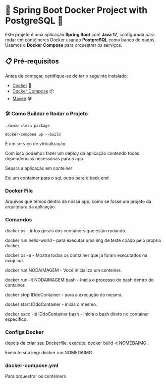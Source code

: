 # 🚀 Spring Boot Docker Project with PostgreSQL 🐘

Este projeto é uma aplicação **Spring Boot** com **Java 17**, configurada para rodar em contêineres Docker usando **PostgreSQL** como banco de dados. Usamos o **Docker Compose** para orquestrar os serviços.

## 📋 Pré-requisitos

Antes de começar, certifique-se de ter o seguinte instalado:

- [Docker](https://www.docker.com/get-started) 🐳
- [Docker Compose](https://docs.docker.com/compose/) 📦
- [Maven](https://maven.apache.org/install.html) 🛠️

### 🛠️ Como Buildar e Rodar o Projeto

```
./mvnw clean package

docker-compose up --build

```

<p>É um serviço de virtualização</p>  
<p>Com isso podemos fazer um deploy da aplicação
contendo todas dependencias necessárias para o app.</p> 
<p>Separa a aplicação em conteiner</p>
<p>Ex: um container para o sql, outro para o back end</p>

<h3>Docker File</h3>
<p>Arquivos que temos dentro da nossa app, como se fosse um projeto da arquitetura da aplicação.</p> 


<h3>Comandos</h3>
<p>docker ps - infos gerais dos containers que estão rodando.</p> 
<p>docker run hello-world - para executar uma img de teste criado pelo proprio docker.</p> 
<p>docker ps -a - Mostra todos os container que já foram executados na maquina.</p>
<p>docker run NODAIMAGEM - Você inicializa um conteiner.</p>
<p>docker run -it NODAIMAGEM bash - Inicia o processo do bash dentro do container.</p>
<p>docker stop  IDdoContainer - para a execução do mesmo.</p>
<p>docker start IDdoContainer - inicia o mesmo.</p>
<p>docker exec -iti IDdoContainer bash - inicia o bash direto no container especifico.</p>

<h3>Configs Docker</h3>
<p>depois de criar seu Dockerfile, execute: 
    docker build -t NOMEDAIMG .
</p>
<p>Execute sua img:
    docker run NOMEDAIMG
</p>


<h3>docker-compose.yml</h3>
<p>Para orquestrar os contêiners</p>